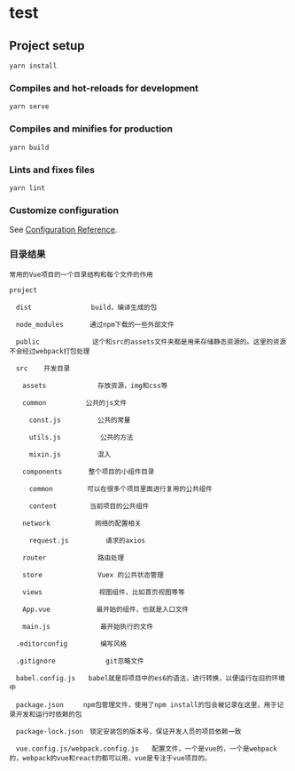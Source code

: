 # test

## Project setup
```
yarn install
```

### Compiles and hot-reloads for development
```
yarn serve
```

### Compiles and minifies for production
```
yarn build
```

### Lints and fixes files
```
yarn lint
```

### Customize configuration
See [Configuration Reference](https://cli.vuejs.org/config/).


### 目录结果
```
常用的Vue项目的一个目录结构和每个文件的作用

project

　dist　　　　　　　　　build，编译生成的包

　node_modules　　　　通过npm下载的一些外部文件

　public　　　　　　　　这个和src的assets文件夹都是用来存储静态资源的。这里的资源不会经过webpack打包处理

　src    开发目录

　　assets　　　　　　   存放资源，img和css等

　　common　　　　　　公共的js文件

　　　const.js　　　　　 公共的常量

　　　utils.js　　　　　　公共的方法

　　　mixin.js　　　　　 混入

　　components　　　　整个项目的小组件目录

　　　common　　　　  可以在很多个项目里面进行复用的公共组件

　　　content　　　　　当前项目的公共组件

　　network　　　 　  　网络的配置相关

　　　request.js    　  　请求的axios

　　router　　 　　 　　 路由处理

　　store　　 　　 　　  Vuex 的公共状态管理

　　views　　 　     　　视图组件，比如首页视图等等

　　App.vue　 　 　   　最开始的组件，也就是入口文件

　　main.js　　  　    　最开始执行的文件

　.editorconfig　　　　　编写风格　

　.gitignore　　　      　git忽略文件

　babel.config.js　　babel就是将项目中的es6的语法，进行转换，以便运行在旧的环境中

　package.json　　　npm包管理文件，使用了npm install的包会被记录在这里，用于记录开发和运行时依赖的包

　package-lock.json　锁定安装包的版本号，保证开发人员的项目依赖一致

　vue.config.js/webpack.config.js　　配置文件，一个是vue的，一个是webpack的，webpack的vue和react的都可以用，vue是专注于vue项目的。

```